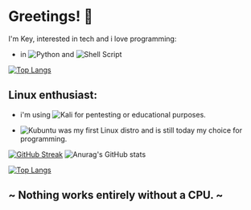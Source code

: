 # Greetings! 👋

I'm Key, interested in tech and i love programming:

- in ![Python](https://img.shields.io/badge/python-3670A0?style=for-the-badge&logo=python&logoColor=ffdd54) and ![Shell Script](https://img.shields.io/badge/shell_script-%23121011.svg?style=for-the-badge&logo=gnu-bash&logoColor=white)

[![Top Langs](https://github-readme-stats.vercel.app/api/top-langs/?username=Keyj33k&layout=compact)](https://github.com/anuraghazra/github-readme-stats)

## Linux enthusiast: 

- i'm using ![Kali](https://img.shields.io/badge/Kali-268BEE?style=for-the-badge&logo=kalilinux&logoColor=white) for pentesting or educational purposes.

- ![Kubuntu](https://img.shields.io/badge/-KUbuntu-%230079C1?style=for-the-badge&logo=kubuntu&logoColor=white) was my first Linux distro and is still today my choice for programming.

[![GitHub Streak](http://github-readme-streak-stats.herokuapp.com?user=Keyj33k&theme=dark&background=000000)](https://git.io/streak-stats) ![Anurag's GitHub stats](https://github-readme-stats.vercel.app/api?username=Keyj33k&show_icons=true&theme=radical)

[![Top Langs](https://github-readme-stats.vercel.app/api/top-langs/?username=Keyj33k&layout=compact)](https://github.com/anuraghazra/github-readme-stats)

## ~ Nothing works entirely without a CPU. ~
